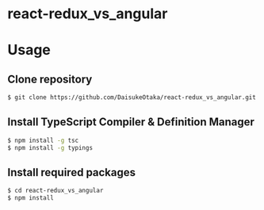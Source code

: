 # react-redux_vs_angular

# Usage

## Clone repository

```bash
$ git clone https://github.com/DaisukeOtaka/react-redux_vs_angular.git
```

## Install TypeScript Compiler & Definition Manager
```bash
$ npm install -g tsc
$ npm install -g typings
```

## Install required packages
```bash
$ cd react-redux_vs_angular
$ npm install
```
